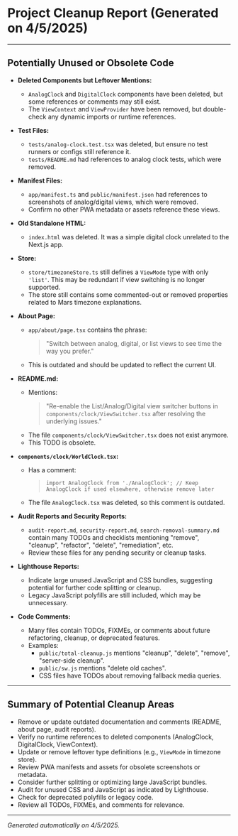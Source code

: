# Project Cleanup Report (Generated on 4/5/2025)

---

## Potentially Unused or Obsolete Code

- **Deleted Components but Leftover Mentions:**
  - `AnalogClock` and `DigitalClock` components have been deleted, but some references or comments may still exist.
  - The `ViewContext` and `ViewProvider` have been removed, but double-check any dynamic imports or runtime references.

- **Test Files:**
  - `tests/analog-clock.test.tsx` was deleted, but ensure no test runners or configs still reference it.
  - `tests/README.md` had references to analog clock tests, which were removed.

- **Manifest Files:**
  - `app/manifest.ts` and `public/manifest.json` had references to screenshots of analog/digital views, which were removed.
  - Confirm no other PWA metadata or assets reference these views.

- **Old Standalone HTML:**
  - `index.html` was deleted. It was a simple digital clock unrelated to the Next.js app.

- **Store:**
  - `store/timezoneStore.ts` still defines a `ViewMode` type with only `'list'`. This may be redundant if view switching is no longer supported.
  - The store still contains some commented-out or removed properties related to Mars timezone explanations.

- **About Page:**
  - `app/about/page.tsx` contains the phrase:
    > "Switch between analog, digital, or list views to see time the way you prefer."
  - This is outdated and should be updated to reflect the current UI.

- **README.md:**
  - Mentions:
    > "Re-enable the List/Analog/Digital view switcher buttons in `components/clock/ViewSwitcher.tsx` after resolving the underlying issues."
  - The file `components/clock/ViewSwitcher.tsx` does not exist anymore.
  - This TODO is obsolete.

- **`components/clock/WorldClock.tsx`:**
  - Has a comment:
    > `import AnalogClock from './AnalogClock'; // Keep AnalogClock if used elsewhere, otherwise remove later`
  - The file `AnalogClock.tsx` was deleted, so this comment is outdated.

- **Audit Reports and Security Reports:**
  - `audit-report.md`, `security-report.md`, `search-removal-summary.md` contain many TODOs and checklists mentioning "remove", "cleanup", "refactor", "delete", "remediation", etc.
  - Review these files for any pending security or cleanup tasks.

- **Lighthouse Reports:**
  - Indicate large unused JavaScript and CSS bundles, suggesting potential for further code splitting or cleanup.
  - Legacy JavaScript polyfills are still included, which may be unnecessary.

- **Code Comments:**
  - Many files contain TODOs, FIXMEs, or comments about future refactoring, cleanup, or deprecated features.
  - Examples:
    - `public/total-cleanup.js` mentions "cleanup", "delete", "remove", "server-side cleanup".
    - `public/sw.js` mentions "delete old caches".
    - CSS files have TODOs about removing fallback media queries.

---

## Summary of Potential Cleanup Areas

- Remove or update outdated documentation and comments (README, about page, audit reports).
- Verify no runtime references to deleted components (AnalogClock, DigitalClock, ViewContext).
- Update or remove leftover type definitions (e.g., `ViewMode` in timezone store).
- Review PWA manifests and assets for obsolete screenshots or metadata.
- Consider further splitting or optimizing large JavaScript bundles.
- Audit for unused CSS and JavaScript as indicated by Lighthouse.
- Check for deprecated polyfills or legacy code.
- Review all TODOs, FIXMEs, and comments for relevance.

---

*Generated automatically on 4/5/2025.*
